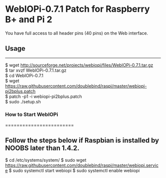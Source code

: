 WebIOPi-0.7.1 Patch for Raspberry B+ and Pi 2
=============================================

You have full access to all header pins (40 pins) on the Web interface.

## Usage
------
$ wget http://sourceforge.net/projects/webiopi/files/WebIOPi-0.7.1.tar.gz  
$ tar xvzf WebIOPi-0.7.1.tar.gz  
$ cd WebIOPi-0.7.1  
$ wget https://raw.githubusercontent.com/doublebind/raspi/master/webiopi-pi2bplus.patch  
$ patch -p1 -i webiopi-pi2bplus.patch  
$ sudo ./setup.sh

### How to Start WebIOPi
========================

Follow the steps below if Raspbian is installed by NOOBS later than 1.4.2.
------
$ cd /etc/systems/system/
$ sudo wget https://raw.githubusercontent.com/doublebind/raspi/master/webiopi.service
$ sudo systemctl start webiopi
$ sudo systemctl enable webiopi

